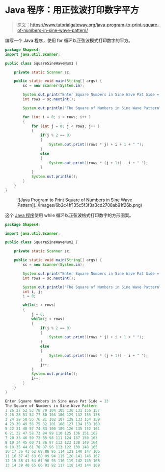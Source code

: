 # Java 程序：用正弦波打印数字平方

> 原文：<https://www.tutorialgateway.org/java-program-to-print-square-of-numbers-in-sine-wave-pattern/>

编写一个 Java 程序，使用 for 循环以正弦波模式打印数字的平方。

```java
package Shapes4;
import java.util.Scanner;

public class SquareSineWaveNum1 {

	private static Scanner sc;

	public static void main(String[] args) {
		sc = new Scanner(System.in);

		System.out.print("Enter Square Numbers in Sine Wave Pat Side = ");
		int rows = sc.nextInt();

		System.out.println("The Square of Numbers in Sine Wave Pattern");

		for (int i = 0; i < rows; i++ ) 
		{
			for (int j = 0; j < rows; j++ ) 
			{
				if(j % 2 == 0)
				{
					System.out.print((rows * j) + i + 1 + " ");
				}
				else
				{
					System.out.print((rows * (j + 1)) - i + " ");
				}	
			}
			System.out.println();
		}
	}
}
```

<figure class="wp-block-image size-large">![Java Program to Print Square of Numbers in Sine Wave Pattern](../Images/6b2c4ff135c5f3f3a3cd2708ab91f26b.png)</figure>

这个 [Java 程序](https://www.tutorialgateway.org/learn-java-programs/)使用 while 循环以正弦波格式打印数字的方形图案。

```java
package Shapes4;

import java.util.Scanner;

public class SquareSineWaveNum2 {

	private static Scanner sc;

	public static void main(String[] args) {
		sc = new Scanner(System.in);

		System.out.print("Enter Square Numbers in Sine Wave Pat Side = ");
		int rows = sc.nextInt();

		System.out.println("The Square of Numbers in Sine Wave Pattern");
		int i, j;
		i = 0;

		while(i < rows) 
		{
			j = 0; 
			while(j < rows) 
			{
				if(j % 2 == 0)
				{
					System.out.print((rows * j) + i + 1 + " ");
				}
				else
				{
					System.out.print((rows * (j + 1)) - i + " ");
				}	
				j++;
			}
			System.out.println();
			i++;
		}
	}
}
```

```java
Enter Square Numbers in Sine Wave Pat Side = 13
The Square of Numbers in Sine Wave Pattern
1 26 27 52 53 78 79 104 105 130 131 156 157 
2 25 28 51 54 77 80 103 106 129 132 155 158 
3 24 29 50 55 76 81 102 107 128 133 154 159 
4 23 30 49 56 75 82 101 108 127 134 153 160 
5 22 31 48 57 74 83 100 109 126 135 152 161 
6 21 32 47 58 73 84 99 110 125 136 151 162 
7 20 33 46 59 72 85 98 111 124 137 150 163 
8 19 34 45 60 71 86 97 112 123 138 149 164 
9 18 35 44 61 70 87 96 113 122 139 148 165 
10 17 36 43 62 69 88 95 114 121 140 147 166 
11 16 37 42 63 68 89 94 115 120 141 146 167 
12 15 38 41 64 67 90 93 116 119 142 145 168 
13 14 39 40 65 66 91 92 117 118 143 144 169 
```